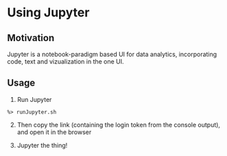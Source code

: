 # Using Jupyter

## Motivation

Jupyter is a notebook-paradigm based UI for data analytics, incorporating code, text and vizualization in the one UI.

## Usage

1. Run Jupyter

`%> runJupyter.sh`

2. Then copy the link (containing the login token from the console output), and open it in the browser

3. Jupyter the thing!

